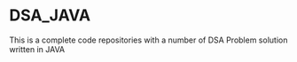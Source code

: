 # DSA_JAVA
This is a complete code repositories with a number of DSA Problem solution written in JAVA
